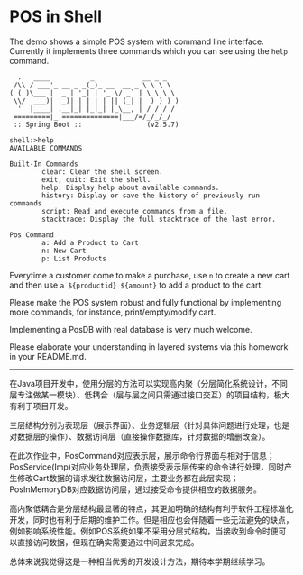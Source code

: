# POS in Shell

The demo shows a simple POS system with command line interface. Currently it implements three commands which you can see using the `help` command.

```shell
  .   ____          _            __ _ _
 /\\ / ___'_ __ _ _(_)_ __  __ _ \ \ \ \
( ( )\___ | '_ | '_| | '_ \/ _` | \ \ \ \
 \\/  ___)| |_)| | | | | || (_| |  ) ) ) )
  '  |____| .__|_| |_|_| |_\__, | / / / /
 =========|_|==============|___/=/_/_/_/
 :: Spring Boot ::                (v2.5.7)
 
shell:>help
AVAILABLE COMMANDS

Built-In Commands
        clear: Clear the shell screen.
        exit, quit: Exit the shell.
        help: Display help about available commands.
        history: Display or save the history of previously run commands
        script: Read and execute commands from a file.
        stacktrace: Display the full stacktrace of the last error.

Pos Command
        a: Add a Product to Cart
        n: New Cart
        p: List Products
```

Everytime a customer come to make a purchase, use `n` to create a new cart and then use `a ${productid} ${amount}` to add a product to the cart.

Please make the POS system robust and fully functional by implementing more commands, for instance, print/empty/modify cart.

Implementing a PosDB with real database is very much welcome. 

Please elaborate your understanding in layered systems via this homework in your README.md.



------

在Java项目开发中，使用分层的方法可以实现高内聚（分层简化系统设计，不同层专注做某一模块）、低耦合（层与层之间只需通过接口交互）的项目结构，极大有利于项目开发。

三层结构分别为表现层（展示界面）、业务逻辑层（针对具体问题进行处理，也是对数据层的操作）、数据访问层（直接操作数据库，针对数据的增删改查）。

在此次作业中，PosCommand对应表示层，展示命令行界面与相对于信息；PosService(Imp)对应业务处理层，负责接受表示层传来的命令进行处理，同时产生修改Cart数据的请求发往数据访问层，主要业务都在此层实现；PosInMemoryDB对应数据访问层，通过接受命令提供相应的数据服务。

高内聚低耦合是分层结构最显著的特点，其更加明确的结构有利于软件工程标准化开发，同时也有利于后期的维护工作。但是相应也会伴随着一些无法避免的缺点，例如影响系统性能。例如POS系统如果不采用分层式结构，当接收到命令时便可以直接访问数据，但现在确实需要通过中间层来完成。

总体来说我觉得这是一种相当优秀的开发设计方法，期待本学期继续学习。
